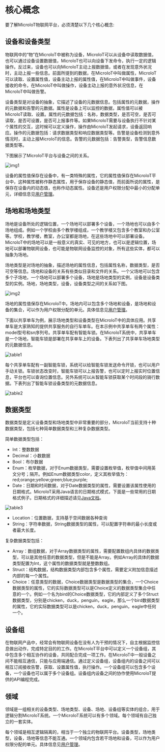 # 核心概念

要了解MicroIoT物联网平台，必须清楚以下几个核心概念:

## 设备和设备类型

物联网中的“物”在MicroIoT中被称为设备，MicroIoT可以从设备中读取数据值，也可以通过设备设置数据值，MicroIoT也可以向设备下发命令，执行一定的逻辑操作。反过来，设备也可以向MicroIoT主动上报数据值，或者在发现意外状况时，主动上报一些信息。前面所提到的数据，在MicroIoT中叫做属性，MicroIoT可以读取、设置属性值，设备主动上报的属性值，在MicroIoT中叫做事件，设备接收的命令，在MicroIoT中叫做操作，设备主动上报的意外状况信息，在MicroIoT中叫做告警。

设备类型是对设备的抽象，它描述了设备的元数据信息。包括属性的元数据，操作的元数据和告警的元数据。属性是设备上可以监控的数据，属性值可以被MicroIoT读取、设置。属性的元数据包括：名称，数据类型，是否可空，是否可读取，是否可设置，是否可上报事件等。如果MicroIoT需要与设备执行不针对某个属性的交互，这时候可以定义操作，操作由MicroIoT发起请求，设备返回响应。操作的元数据包括：请求数据类型和响应数据类型等。告警是设备检测到意外情况时，主动上报MicroIoT的信息。告警的元数据包括：告警类型，告警信息数据类型等。

下图展示了MicroIoT平台与设备之间的关系。

![img1](img\img1.png)

设备的属性值保存在设备中，有一类特殊的属性，它的属性值保存在MicroIoT平台中，这种属性被称作静态属性，用于保存设备的静态值，而前面所说的属性，是保存在设备内的动态值，也称作动态属性。设备还是用户权限分配中最小的分配单元，详细信息见[用户管理](/system/#_3)。

## 场地和场地类型

场地是设备所处的逻辑位置，一个场地可以部署多个设备，一个场地也可以由多个场地组成。例如一个学校由多个教学楼组成，一个教学楼又包含多个教室和办公室等。学校，教学楼，教室，办公室都是场地，在这些场地中可以部署设备。MicroIoT中的场地可以是一般意义的真实、可见的地方，也可以是逻辑位置，场地可以部署物联网设备，也可能是物联网设备监控的对象，所有这些实体，都可以抽象为场地。

场地类型是对场地的抽象，描述场地的属性信息，包括属性名称，数据类型，是否可空等信息。场地和设备的关系有些类似目录和文件的关系。一个父场地可以包含多个子场地，一个场地可以部署多个设备，场地是场地类型的实例，设备是设备类型的实例。场地，场地类型，设备，设备类型之间的关系如下图。

![img2](img\img2.png)

场地的属性值保存在MicroIoT中。场地内可以包含多个场地和设备，是场地和设备的集合，可以作为用户权限分配的单元。具体信息见[用户管理](/system/#_3)。

下面以共享单车为例，展示场地类型和设备类型在MicroIoT中的具体应用。共享单车是大家熟知的提供共享服务的自行车单车。在本示例中共享单车有两个属性：model型号和sn序列号。共享单车配有智能车锁。在MicroIoT系统中，共享单车是一个场地，智能车锁是部署在共享单车上的设备。下表列出了共享单车场地类型的元数据信息。

![table1](img\table1.png)

每个共享单车配有一副智能车锁，系统可以给智能车锁发送命令开锁，也可以用户手动关锁。车锁状态改变时，智能车锁可以上报告警，也可以定时上报实时位置信息，平台也可以查询位置信息。另外系统可以从智能车锁获取某个时间段的骑行数据。下表列出了智能车锁设备类型的元数据信息。

![table2](img\table2.png)

## 数据类型

数据类型是定义设备类型和场地类型中非常重要的部分，MicroIoT当前支持十种数据类型，包括七种简单数据类型和三种复杂数据类型。

简单数据类型包括：

- Int：整数数据
- Decimal：小数数据
- Bool：布尔数据
- Enum：枚举数据，对于Enum数据类型，需要设置枚举值，枚举值中间用英文分号；隔开。例如Enum数据类型color，定义其枚举值为：red;orange;yellow;green;blue;purple;
- Date：日期和时间数据，对于Date数据类型的属性，需要设置该属性使用的日期格式。MicroIoT采用Java语言的日期格式模式，下面是一些常用的日期格式例子。日期格式的详细描述请见[Java文档](https://docs.oracle.com/javase/7/docs/api/java/text/SimpleDateFormat.html)。

![table3](img\table3.png)

- Location：位置数据，支持基于空间数据各种查询
- String：字符串数据，String数据类型的属性，可以配置字符串的最小长度或者最大长度。

复杂数据类型包括：

- Array：数组数据，对于Array数据类型的属性，需要配置数组内具体的数据类型，可以是其他任意的数据类型，但是不能是Array。例如Array的具体的数据类型配置为Int，这个属性的数据类型就是整数数组。
- Struct：结构数据，结构数据类型内部包含多个属性，需要定义附加信息描述内部的每一个属性。
- Choice：任意类型的数据，Choice数据类型是数据类型的集合，一个Choice数据类型的属性，它的实际数据类型可以是Choice定义的数据类型集合中任意的一个。例如一个名为bird的Choice数据类型，它的内部定义了多个Struct数据类型，分别是chicken，duck，penguin，eagle，那么一个bird数据类型的属性，它的实际数据类型可以是chicken，duck，penguin，eagle中任何一个。

## 设备组

在物联网产品中，经常会有物联网设备在没有人为干预的情况下，自主根据监控信息做出动作，完成特定目的的工作。在MicroIoT平台中可以定义一个设备组，其中包含多个相互协作的设备，共同配合完成一项工作。在MicroIoT中一般设备之间不能相互通信，只能与应用端通信。通过定义设备组，设备组内的设备之间可以相互订阅接收告警，获取、设置属性值，执行操作。一个设备组可以包含多个设备，一个设备也可以属于多个设备组。设备组内设备之间的协作使用MicroIoT提供的API编程完成。

## 领域

领域是一组相关的设备类型、场地类型、设备、场地、设备组等实体的组合，用于逻辑分割MicroIoT系统。一个MicroIoT系统可以有多个领域。每个领域有自己独立的一套实体。

每个领域是相互逻辑隔离的，相当于一个独立的物联网平台。设备类型，场地类型，设备，场地等信息不能互通。一个领域内包含若干场地和设备，可以作为用户权限分配的单元。具体信息见[用户管理](/system/#_3)。